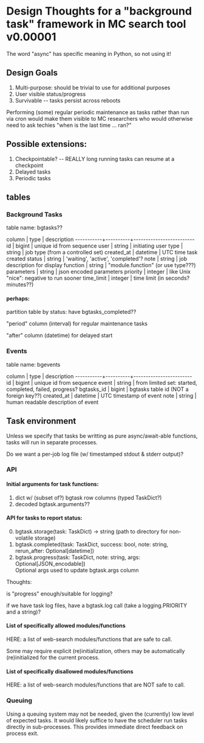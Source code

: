 # Design Thoughts for a "background task" framework in MC search tool v0.00001

The word "async" has specific meaning in Python, so not using it!

## Design Goals

1. Multi-purpose: should be trivial to use for additional purposes
2. User visible status/progress
3. Survivable -- tasks persist across reboots

Performing (some) regular periodic maintenance as tasks rather than
run via cron would make them visible to MC researchers who would
otherwise need to ask techies "when is the last time ... ran?"

## Possible extensions:

1. Checkpointable? -- REALLY long running tasks can resume at a checkpoint
2. Delayed tasks
3. Periodic tasks

## tables

### Background Tasks

table name: bgtasks??

column     | type     | description
-----------+----------+-------------------------
id         | bigint   | unique id from sequence
user       | string   | initiating user
type       | string   | job type (from a controlled set)
created_at | datetime | UTC time task created
status     | string   | 'waiting', 'active', 'completed'?
note       | string   | job description for display
function   | string   | "module.function" (or use type???)
parameters | string   | json encoded parameters
priority   | integer  | like Unix "nice": negative to run sooner
time_limit | integer  | time limit (in seconds? minutes??)

#### perhaps:

partition table by status:  have bgtasks_completed??

"period" column (interval) for regular maintenance tasks

"after" column (datetime) for delayed start

### Events

table name: bgevents

column     | type     | description
-----------+----------+------------------------
id         | bigint   | unique id from sequence
event      | string   | from limited set: started, completed, failed, progress?
bgtasks_id | bigint   | bgtasks table id (NOT a foreign key??)
created_at | datetime | UTC timestamp of event
note       | string   | human readable description of event

## Task environment

Unless we specify that tasks be writting as pure async/await-able functions,
tasks will run in separate processes.

Do we want a per-job log file (w/ timestamped stdout & stderr output)?

### API

#### Initial arguments for task functions:

1. dict w/ (subset of?) bgtask row columns (typed TaskDict?)
2. decoded bgtask.arguments??

#### API for tasks to report status:

0. bgtask.storage(task: TaskDict) -> string (path to directory for non-volatile storage)
1. bgtask.completed(task: TaskDict, success: bool, note: string, rerun_after: Optional[datetime])
2. bgtask.progress(task: TaskDict, note: string, args: Optional[JSON_encodable])\
	Optional args used to update bgtask.args column

Thoughts:

is "progress" enough/suitable for logging?

if we have task log files, have a bgtask.log call (take a logging.PRIORITY and a string)?

#### List of specifically allowed modules/functions

HERE: a list of web-search modules/functions that are safe to call.

Some may require explicit (re)initialization, others may
be automatically (re)initialized for the current process.

#### List of specifically disallowed modules/functions

HERE: a list of web-search modules/functions that are NOT safe to call.

### Queuing

Using a queuing system may not be needed, given the (currently) low
level of expected tasks.  It would likely suffice to have the
scheduler run tasks directly in sub-processes.  This provides
immediate direct feedback on process exit.
